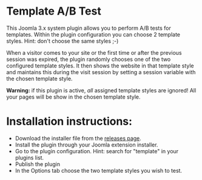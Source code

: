 Template A/B Test
=================

This Joomla 3.x system plugin allows you to perform A/B tests for templates.
Within the plugin configuration you can choose 2 template styles. Hint: don't choose the same styles ;-)

When a visitor comes to your site or the first time or after the previous session was expired, the plugin randomly chooses one of the two configured template styles.
It then shows the website in that template style and maintains this during the visit session by setting a session variable with the chosen template style.

**Warning:** if this plugin is active, *all* assigned template styles are ignored! All your pages will be show in the chosen template style.

# Installation instructions:
* Download the installer file from the [releases page](https://github.com/renekreijveld/TemplateABTest/releases).
* Install the plugin through your Joomla extension installer.
* Go to the plugin configuration. Hint: search for "template" in your plugins list.
* Publish the plugin
* In the Options tab choose the two template styles you wish to test.
